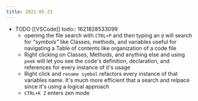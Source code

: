 ```yaml
---
title: 2021-05-23
---
```


- TODO [[VSCode]]
  todo:: 1621828533099
	- opening the file search with `CTRL+P` and then typing an `@` will search for _"symbols"_ like Classes, methods, and variables useful for navigating a Table of contents like organization of a code file
	- Right clicking on Classes, Methods, and anything else and using `peek` will let you see the code's definition, declaration, and references for every instance of it's usage
	- Right click and `rename symbol` refactors every instance of that variables name. It's much more efficient that a search and relpace since it's using a logical approach
	- `CTRL+K Z` enters zen mode